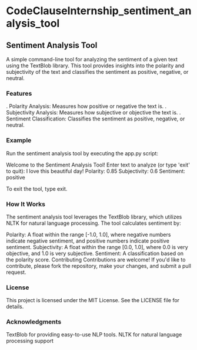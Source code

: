 # CodeClauseInternship_sentiment_analysis_tool

## Sentiment Analysis Tool
A simple command-line tool for analyzing the sentiment of a given text using the TextBlob library. This tool provides insights into the polarity and subjectivity of the text and classifies the sentiment as positive, negative, or neutral.

### Features
. Polarity Analysis: Measures how positive or negative the text is.
. Subjectivity Analysis: Measures how subjective or objective the text is.
. Sentiment Classification: Classifies the sentiment as positive, negative, or neutral.

### Example
Run the sentiment analysis tool by executing the app.py script:

Welcome to the Sentiment Analysis Tool!
Enter text to analyze (or type 'exit' to quit): I love this beautiful day!
Polarity: 0.85
Subjectivity: 0.6
Sentiment: positive

To exit the tool, type exit.

### How It Works
The sentiment analysis tool leverages the TextBlob library, which utilizes NLTK for natural language processing. The tool calculates sentiment by:

Polarity: A float within the range [-1.0, 1.0], where negative numbers indicate negative sentiment, and positive numbers indicate positive sentiment.
Subjectivity: A float within the range [0.0, 1.0], where 0.0 is very objective, and 1.0 is very subjective.
Sentiment: A classification based on the polarity score.
Contributing
Contributions are welcome! If you'd like to contribute, please fork the repository, make your changes, and submit a pull request.

### License
This project is licensed under the MIT License. See the LICENSE file for details.

### Acknowledgments
TextBlob for providing easy-to-use NLP tools.
NLTK for natural language processing support
